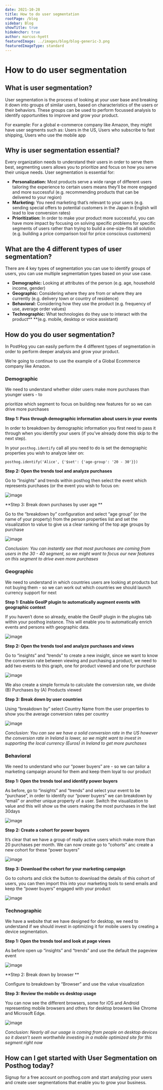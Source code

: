 ```yaml
---
date: 2021-10-28
title: How to do user segmentation
rootPage: /blog
sidebar: Blog
showTitle: true
hideAnchor: true
author: marcus-hyett
featuredImage: ../images/blog/blog-generic-3.png
featuredImageType: standard
---
```


# How to do user segmentation


## What is user segmentation?

User segmentation is the process of looking at your user base and breaking it down into groups of similar users, based on characteristics of the users or their behaviors. These groups can be used to perform focussed analysis to identify opportunities to improve and grow your product.

For example: For a global e-commerce company like Amazon, they might have user segments such as: Users in the US, Users who subscribe to fast shipping, Users who use the mobile app


## Why is user segmentation essential?

Every organization needs to understand their users in order to serve them best, segmenting users allows you to prioritize and focus on how you serve their unique needs. User segmentation is essential for:



* **Personalization:** Most products serve a wide range of different users tailoring the experience to certain users means they’ll be more engaged and more successful (e.g. recommending products that can be delivered to your region)
* **Marketing:** You need marketing that’s relevant to your users (e.g. sending special offers to potential customers in the Japan in English will lead to low conversion rates)
* **Prioritization:** In order to make your product more successful, you can have more impact by focusing on solving specific problems for specific segments of users rather than trying to build a one-size-fits all solution (e.g. building a price comparison tool for price conscious customers)


## What are the 4 different types of user segmentation?

There are 4 key types of segmentation you can use to identify groups of users, you can use multiple segmentation types based on your use case.



* **Demographic:** Looking at attributes of the person (e.g. age, household income, gender)
* **Geographic:** Considering where they are from or where they are currently (e.g. delivery town or country of residence)
* **Behavioral:** Considering how they use the product (e.g. frequency of use, average order values)
* **Technographic:** What technologies do they use to interact with the product** **(e.g. mobile, desktop or voice assistant)


## How do you do user segmentation?

In PostHog you can easily perform the 4 different types of segmentation in order to perform deeper analysis and grow your product.

We’re going to continue to use the example of a Global Ecommerce company like Amazon.

### Demographic

We need to understand whether older users make more purchases than younger users - to

prioritize which segment to focus on building new features for so we can drive more purchases

**Step 1: Pass through demographic information about users in your events**

In order to breakdown by demographic information you first need to pass it through when you identify your users (if you’ve already done this skip to the next step).

In your ```posthog.identify``` call all you need to do is set the demographic properties you wish to analyze later on:


```
posthog.identify('Alice', {'$set': {'age-group': '20 - 30'}})
```

**Step 2: Open the trends tool and analyze purchases**

Go to “Insights” and trends within posthog then select the event which represents purchases (or the event you wish to focus on:

![image](https://user-images.githubusercontent.com/85295485/139251602-edd20f46-4a46-4770-99fe-c082dcee4c76.png)

**Step 3: Break down purchases by user age **

Go to the “breakdown by” configuration and select “age group” (or the name of your property) from the person properties list and set the visualization to value to give us a clear ranking of the top age groups by purchase

![image](https://user-images.githubusercontent.com/85295485/139251553-376ae7bb-f4fb-4c10-ada5-5a9d21866b16.png)

_Conclusion: You can instantly see that most purchases are coming from users in the 30 - 40 segment, so we might want to focus our new features on this segment to drive even more purchases_

### Geographic

We need to understand in which countries users are looking at products but not buying them - so we can work out which countries we should launch currency support for next

**Step 1: Enable GeoIP plugin to automatically augment events with geographic context**

If you haven’t done so already, enable the GeoIP plugin in the plugins tab within your posthog instance. This will enable you to automatically enrich events and persons with geographic data.

![image](https://user-images.githubusercontent.com/85295485/139251434-fc87aebe-ef99-46c8-bdfb-ef9aa19a273d.png)

**Step 2: Open the trends tool and analyze purchases and views**

Go to “insights” and “trends” to create a new insight, since we want to know the conversion rate between viewing and purchasing a product, we need to add two events to this graph, one for product viewed and one for purchase

![image](https://user-images.githubusercontent.com/85295485/139251400-12b1b1a0-1a6a-4924-8448-7f099777cd5c.png)

We also create a simple formula to calculate the conversion rate, we divide (B) Purchases by (A) Products viewed

**Step 3: Break down by user countries**

Using “breakdown by” select Country Name from the user properties to show you the average conversion rates per country

![image](https://user-images.githubusercontent.com/85295485/139251355-889cd03c-efdb-42de-a8fb-15ac54066e02.png)

_Conclusion: You can see we have a solid conversion rate in the US however the conversion rate in Ireland is lower, so we might want to invest in supporting the local currency (Euros) in Ireland to get more purchases_

### Behavioral

We need to understand who our “power buyers” are - so we can tailor a marketing campaign around for them and keep them loyal to our product

**Step 1: Open the trends tool and identify power buyers**

As before, go to “insights” and “trends” and select your event to be “purchase”, in order to identify our “power buyers” we can breakdown by “email” or another unique property of a user. Switch the visualization to value and this will show us the users making the most purchases in the last 30days

![image](https://user-images.githubusercontent.com/85295485/139251311-a3d9699b-f54c-443c-979b-4765b1e8b8c9.png)

**Step 2: Create a cohort for power buyers**

It’s clear that we have a group of really active users which make more than 20 purchases per month. We can now create go to “cohorts” anc create a new cohort for these “power buyers”

![image](https://user-images.githubusercontent.com/85295485/139251205-98bade90-b82e-403e-b3b1-19d756013a81.png)

**Step 3: Download the cohort for your marketing campaign**

Go to cohorts and click the button to download the details of this cohort of users, you can then import this into your marketing tools to send emails and keep the “power buyers” engaged with your product

![image](https://user-images.githubusercontent.com/85295485/139251119-bb163c8e-ce84-44c2-b3bd-5b4d7c78bece.png)


### Technographic

We have a website that we have designed for desktop, we need to understand if we should invest in optimizing it for mobile users by creating a device segmentation.

**Step 1: Open the trends tool and look at page views**

As before open up “insights” and “trends” and use the default the pageview event

![image](https://user-images.githubusercontent.com/85295485/139251087-73cae3ff-b7bc-47ac-bfc4-a87a22485959.png)


**Step 2: Break down by browser **

Configure to breakdown by “Browser” and use the value visualization

**Step 3: Review the mobile vs desktop usage**

You can now see the different browsers, some for iOS and Android representing mobile browsers and others for desktop browsers like Chrome and Microsoft Edge.

![image](https://user-images.githubusercontent.com/85295485/139251025-09167d5d-762e-4245-8fee-b1643f74d511.png)

_Conclusion: Nearly all our usage is coming from people on desktop devices so it doesn’t seem worthwhile investing in a mobile optimized site for this segment right now_


## How can I get started with User Segmentation on Posthog today?

Signup for a free account on posthog.com and start analyzing your users and create user segmentations that enable you to grow your business.
